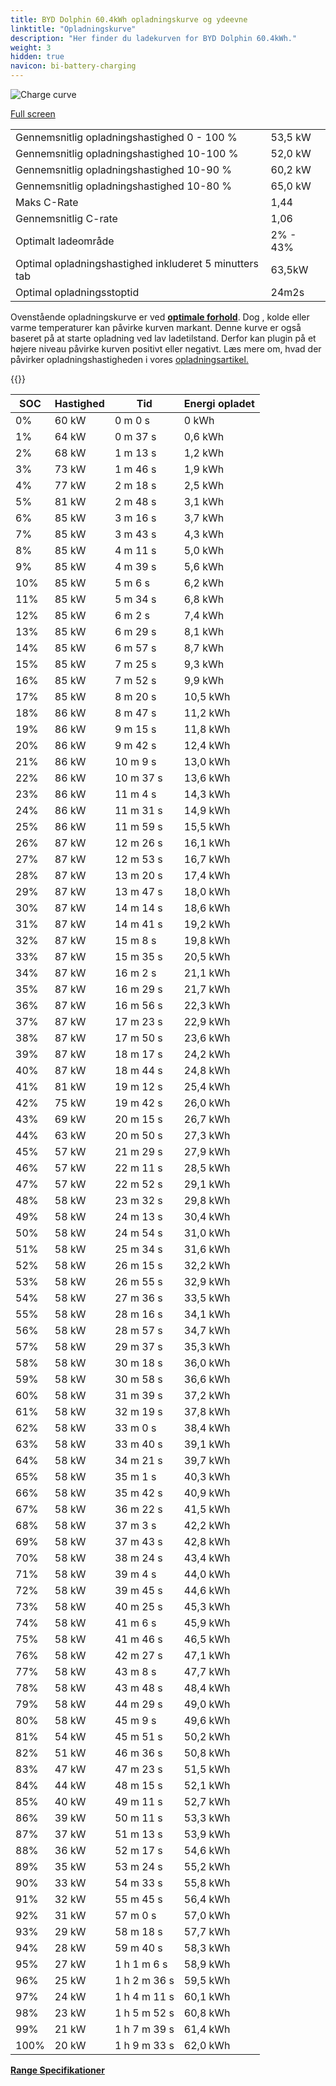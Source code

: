 ```yaml
---
title: BYD Dolphin 60.4kWh opladningskurve og ydeevne
linktitle: "Opladningskurve"
description: "Her finder du ladekurven for BYD Dolphin 60.4kWh."
weight: 3
hidden: true
navicon: bi-battery-charging
---
```

<!-- markdownlint-disable MD033 -->
<img src="/images/models/byd/dolphin/dolphin_60.4kwh/chargingcurve.svg" alt="Charge curve" class="img-fluid">

[Full screen](/images/models/byd/dolphin/dolphin_60.4kwh/chargingcurve.svg)


<table class="table table-striped border">
<tbody>
<tr>
<td>Gennemsnitlig opladningshastighed 0 - 100 %</td><td>53,5 kW</td>
</tr>
<tr>
<td>Gennemsnitlig opladningshastighed 10-100 %</td><td>52,0 kW</td>
</tr>
<tr>
<td>Gennemsnitlig opladningshastighed 10-90 %</td><td>60,2 kW</td>
</tr>
<tr>
<td>Gennemsnitlig opladningshastighed 10-80 %</td><td>65,0 kW</td>
</tr>
<tr>
<td>Maks C-Rate</td><td>1,44</td>
</tr>
<tr>
<td>Gennemsnitlig C-rate</td><td>1,06</td>
</tr>
<tr>
<td>Optimalt ladeområde</td><td>2% - 43%</td>
</tr>
<tr>
<td>Optimal opladningshastighed inkluderet 5 minutters tab</td><td>63,5kW</td>
</tr>
<tr>
<td>Optimal opladningsstoptid</td><td>24m2s</td>
</tr>
</tbody>
</table>


Ovenstående opladningskurve er ved **[optimale forhold](../../../../../technology/battery/charging/#temperatur)**. Dog , kolde eller varme temperaturer kan påvirke kurven markant. Denne kurve er også baseret på at starte opladning ved lav ladetilstand. Derfor kan plugin på et højere niveau påvirke kurven positivt eller negativt. Læs mere om, hvad der påvirker opladningshastigheden i vores [opladningsartikel.](../../../../../technology/battery/charging/)


{{<evkxdisplayaddarticle />}}
<table class="table table-striped border">
<thead>
<tr><th>SOC</th><th>Hastighed</th><th>Tid</th><th>Energi opladet</th></tr>
</thead>
<tbody>
<tr>
<td>0%</td><td>60 kW</td><td> 0 m 0 s </td><td>0 kWh </td>
</tr>
<tr>
<td>1%</td><td>64 kW</td><td> 0 m 37 s </td><td>0,6 kWh </td>
</tr>
<tr>
<td>2%</td><td>68 kW</td><td> 1 m 13 s </td><td>1,2 kWh </td>
</tr>
<tr>
<td>3%</td><td>73 kW</td><td> 1 m 46 s </td><td>1,9 kWh </td>
</tr>
<tr>
<td>4%</td><td>77 kW</td><td> 2 m 18 s </td><td>2,5 kWh </td>
</tr>
<tr>
<td>5%</td><td>81 kW</td><td> 2 m 48 s </td><td>3,1 kWh </td>
</tr>
<tr>
<td>6%</td><td>85 kW</td><td> 3 m 16 s </td><td>3,7 kWh </td>
</tr>
<tr>
<td>7%</td><td>85 kW</td><td> 3 m 43 s </td><td>4,3 kWh </td>
</tr>
<tr>
<td>8%</td><td>85 kW</td><td> 4 m 11 s </td><td>5,0 kWh </td>
</tr>
<tr>
<td>9%</td><td>85 kW</td><td> 4 m 39 s </td><td>5,6 kWh </td>
</tr>
<tr>
<td>10%</td><td>85 kW</td><td> 5 m 6 s </td><td>6,2 kWh </td>
</tr>
<tr>
<td>11%</td><td>85 kW</td><td> 5 m 34 s </td><td>6,8 kWh </td>
</tr>
<tr>
<td>12%</td><td>85 kW</td><td> 6 m 2 s </td><td>7,4 kWh </td>
</tr>
<tr>
<td>13%</td><td>85 kW</td><td> 6 m 29 s </td><td>8,1 kWh </td>
</tr>
<tr>
<td>14%</td><td>85 kW</td><td> 6 m 57 s </td><td>8,7 kWh </td>
</tr>
<tr>
<td>15%</td><td>85 kW</td><td> 7 m 25 s </td><td>9,3 kWh </td>
</tr>
<tr>
<td>16%</td><td>85 kW</td><td> 7 m 52 s </td><td>9,9 kWh </td>
</tr>
<tr>
<td>17%</td><td>85 kW</td><td> 8 m 20 s </td><td>10,5 kWh </td>
</tr>
<tr>
<td>18%</td><td>86 kW</td><td> 8 m 47 s </td><td>11,2 kWh </td>
</tr>
<tr>
<td>19%</td><td>86 kW</td><td> 9 m 15 s </td><td>11,8 kWh </td>
</tr>
<tr>
<td>20%</td><td>86 kW</td><td> 9 m 42 s </td><td>12,4 kWh </td>
</tr>
<tr>
<td>21%</td><td>86 kW</td><td> 10 m 9 s </td><td>13,0 kWh </td>
</tr>
<tr>
<td>22%</td><td>86 kW</td><td> 10 m 37 s </td><td>13,6 kWh </td>
</tr>
<tr>
<td>23%</td><td>86 kW</td><td> 11 m 4 s </td><td>14,3 kWh </td>
</tr>
<tr>
<td>24%</td><td>86 kW</td><td> 11 m 31 s </td><td>14,9 kWh </td>
</tr>
<tr>
<td>25%</td><td>86 kW</td><td> 11 m 59 s </td><td>15,5 kWh </td>
</tr>
<tr>
<td>26%</td><td>87 kW</td><td> 12 m 26 s </td><td>16,1 kWh </td>
</tr>
<tr>
<td>27%</td><td>87 kW</td><td> 12 m 53 s </td><td>16,7 kWh </td>
</tr>
<tr>
<td>28%</td><td>87 kW</td><td> 13 m 20 s </td><td>17,4 kWh </td>
</tr>
<tr>
<td>29%</td><td>87 kW</td><td> 13 m 47 s </td><td>18,0 kWh </td>
</tr>
<tr>
<td>30%</td><td>87 kW</td><td> 14 m 14 s </td><td>18,6 kWh </td>
</tr>
<tr>
<td>31%</td><td>87 kW</td><td> 14 m 41 s </td><td>19,2 kWh </td>
</tr>
<tr>
<td>32%</td><td>87 kW</td><td> 15 m 8 s </td><td>19,8 kWh </td>
</tr>
<tr>
<td>33%</td><td>87 kW</td><td> 15 m 35 s </td><td>20,5 kWh </td>
</tr>
<tr>
<td>34%</td><td>87 kW</td><td> 16 m 2 s </td><td>21,1 kWh </td>
</tr>
<tr>
<td>35%</td><td>87 kW</td><td> 16 m 29 s </td><td>21,7 kWh </td>
</tr>
<tr>
<td>36%</td><td>87 kW</td><td> 16 m 56 s </td><td>22,3 kWh </td>
</tr>
<tr>
<td>37%</td><td>87 kW</td><td> 17 m 23 s </td><td>22,9 kWh </td>
</tr>
<tr>
<td>38%</td><td>87 kW</td><td> 17 m 50 s </td><td>23,6 kWh </td>
</tr>
<tr>
<td>39%</td><td>87 kW</td><td> 18 m 17 s </td><td>24,2 kWh </td>
</tr>
<tr>
<td>40%</td><td>87 kW</td><td> 18 m 44 s </td><td>24,8 kWh </td>
</tr>
<tr>
<td>41%</td><td>81 kW</td><td> 19 m 12 s </td><td>25,4 kWh </td>
</tr>
<tr>
<td>42%</td><td>75 kW</td><td> 19 m 42 s </td><td>26,0 kWh </td>
</tr>
<tr>
<td>43%</td><td>69 kW</td><td> 20 m 15 s </td><td>26,7 kWh </td>
</tr>
<tr>
<td>44%</td><td>63 kW</td><td> 20 m 50 s </td><td>27,3 kWh </td>
</tr>
<tr>
<td>45%</td><td>57 kW</td><td> 21 m 29 s </td><td>27,9 kWh </td>
</tr>
<tr>
<td>46%</td><td>57 kW</td><td> 22 m 11 s </td><td>28,5 kWh </td>
</tr>
<tr>
<td>47%</td><td>57 kW</td><td> 22 m 52 s </td><td>29,1 kWh </td>
</tr>
<tr>
<td>48%</td><td>58 kW</td><td> 23 m 32 s </td><td>29,8 kWh </td>
</tr>
<tr>
<td>49%</td><td>58 kW</td><td> 24 m 13 s </td><td>30,4 kWh </td>
</tr>
<tr>
<td>50%</td><td>58 kW</td><td> 24 m 54 s </td><td>31,0 kWh </td>
</tr>
<tr>
<td>51%</td><td>58 kW</td><td> 25 m 34 s </td><td>31,6 kWh </td>
</tr>
<tr>
<td>52%</td><td>58 kW</td><td> 26 m 15 s </td><td>32,2 kWh </td>
</tr>
<tr>
<td>53%</td><td>58 kW</td><td> 26 m 55 s </td><td>32,9 kWh </td>
</tr>
<tr>
<td>54%</td><td>58 kW</td><td> 27 m 36 s </td><td>33,5 kWh </td>
</tr>
<tr>
<td>55%</td><td>58 kW</td><td> 28 m 16 s </td><td>34,1 kWh </td>
</tr>
<tr>
<td>56%</td><td>58 kW</td><td> 28 m 57 s </td><td>34,7 kWh </td>
</tr>
<tr>
<td>57%</td><td>58 kW</td><td> 29 m 37 s </td><td>35,3 kWh </td>
</tr>
<tr>
<td>58%</td><td>58 kW</td><td> 30 m 18 s </td><td>36,0 kWh </td>
</tr>
<tr>
<td>59%</td><td>58 kW</td><td> 30 m 58 s </td><td>36,6 kWh </td>
</tr>
<tr>
<td>60%</td><td>58 kW</td><td> 31 m 39 s </td><td>37,2 kWh </td>
</tr>
<tr>
<td>61%</td><td>58 kW</td><td> 32 m 19 s </td><td>37,8 kWh </td>
</tr>
<tr>
<td>62%</td><td>58 kW</td><td> 33 m 0 s </td><td>38,4 kWh </td>
</tr>
<tr>
<td>63%</td><td>58 kW</td><td> 33 m 40 s </td><td>39,1 kWh </td>
</tr>
<tr>
<td>64%</td><td>58 kW</td><td> 34 m 21 s </td><td>39,7 kWh </td>
</tr>
<tr>
<td>65%</td><td>58 kW</td><td> 35 m 1 s </td><td>40,3 kWh </td>
</tr>
<tr>
<td>66%</td><td>58 kW</td><td> 35 m 42 s </td><td>40,9 kWh </td>
</tr>
<tr>
<td>67%</td><td>58 kW</td><td> 36 m 22 s </td><td>41,5 kWh </td>
</tr>
<tr>
<td>68%</td><td>58 kW</td><td> 37 m 3 s </td><td>42,2 kWh </td>
</tr>
<tr>
<td>69%</td><td>58 kW</td><td> 37 m 43 s </td><td>42,8 kWh </td>
</tr>
<tr>
<td>70%</td><td>58 kW</td><td> 38 m 24 s </td><td>43,4 kWh </td>
</tr>
<tr>
<td>71%</td><td>58 kW</td><td> 39 m 4 s </td><td>44,0 kWh </td>
</tr>
<tr>
<td>72%</td><td>58 kW</td><td> 39 m 45 s </td><td>44,6 kWh </td>
</tr>
<tr>
<td>73%</td><td>58 kW</td><td> 40 m 25 s </td><td>45,3 kWh </td>
</tr>
<tr>
<td>74%</td><td>58 kW</td><td> 41 m 6 s </td><td>45,9 kWh </td>
</tr>
<tr>
<td>75%</td><td>58 kW</td><td> 41 m 46 s </td><td>46,5 kWh </td>
</tr>
<tr>
<td>76%</td><td>58 kW</td><td> 42 m 27 s </td><td>47,1 kWh </td>
</tr>
<tr>
<td>77%</td><td>58 kW</td><td> 43 m 8 s </td><td>47,7 kWh </td>
</tr>
<tr>
<td>78%</td><td>58 kW</td><td> 43 m 48 s </td><td>48,4 kWh </td>
</tr>
<tr>
<td>79%</td><td>58 kW</td><td> 44 m 29 s </td><td>49,0 kWh </td>
</tr>
<tr>
<td>80%</td><td>58 kW</td><td> 45 m 9 s </td><td>49,6 kWh </td>
</tr>
<tr>
<td>81%</td><td>54 kW</td><td> 45 m 51 s </td><td>50,2 kWh </td>
</tr>
<tr>
<td>82%</td><td>51 kW</td><td> 46 m 36 s </td><td>50,8 kWh </td>
</tr>
<tr>
<td>83%</td><td>47 kW</td><td> 47 m 23 s </td><td>51,5 kWh </td>
</tr>
<tr>
<td>84%</td><td>44 kW</td><td> 48 m 15 s </td><td>52,1 kWh </td>
</tr>
<tr>
<td>85%</td><td>40 kW</td><td> 49 m 11 s </td><td>52,7 kWh </td>
</tr>
<tr>
<td>86%</td><td>39 kW</td><td> 50 m 11 s </td><td>53,3 kWh </td>
</tr>
<tr>
<td>87%</td><td>37 kW</td><td> 51 m 13 s </td><td>53,9 kWh </td>
</tr>
<tr>
<td>88%</td><td>36 kW</td><td> 52 m 17 s </td><td>54,6 kWh </td>
</tr>
<tr>
<td>89%</td><td>35 kW</td><td> 53 m 24 s </td><td>55,2 kWh </td>
</tr>
<tr>
<td>90%</td><td>33 kW</td><td> 54 m 33 s </td><td>55,8 kWh </td>
</tr>
<tr>
<td>91%</td><td>32 kW</td><td> 55 m 45 s </td><td>56,4 kWh </td>
</tr>
<tr>
<td>92%</td><td>31 kW</td><td> 57 m 0 s </td><td>57,0 kWh </td>
</tr>
<tr>
<td>93%</td><td>29 kW</td><td> 58 m 18 s </td><td>57,7 kWh </td>
</tr>
<tr>
<td>94%</td><td>28 kW</td><td> 59 m 40 s </td><td>58,3 kWh </td>
</tr>
<tr>
<td>95%</td><td>27 kW</td><td>1 h 1 m 6 s </td><td>58,9 kWh </td>
</tr>
<tr>
<td>96%</td><td>25 kW</td><td>1 h 2 m 36 s </td><td>59,5 kWh </td>
</tr>
<tr>
<td>97%</td><td>24 kW</td><td>1 h 4 m 11 s </td><td>60,1 kWh </td>
</tr>
<tr>
<td>98%</td><td>23 kW</td><td>1 h 5 m 52 s </td><td>60,8 kWh </td>
</tr>
<tr>
<td>99%</td><td>21 kW</td><td>1 h 7 m 39 s </td><td>61,4 kWh </td>
</tr>
<tr>
<td>100%</td><td>20 kW</td><td>1 h 9 m 33 s </td><td>62,0 kWh </td>
</tr>
</tbody>
</table>

<div class="mt-3 mb-3">
<a href="../rangeandconsumption/" class="text-decoration-none text-black">
<strong><i class="bi-arrow-left"></i> Range </strong>
</a>
<a href="../specifications/" class="text-decoration-none text-black float-end">
<strong>Specifikationer <i class="bi-arrow-right"></i></strong>
</a>
</div>
